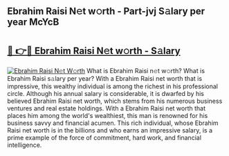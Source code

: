 ## Ebrahim Raisi N𝚎t w𝚘rth - Part-jvj S𝚊lary per year McYcB

# <h2><a href="http://gc4mpyg.nevu.top/?p=Ebrahim+Raisi">🔗 👉🔴 Ebrahim Raisi N𝚎t w𝚘rth - S𝚊lary</a></h2>

[![Ebrahim Raisi N𝚎t W𝚘rth](https://i.imgur.com/Oavwk0R.jpeg)](http://gc4mpyg.nevu.top/?p=Ebrahim+Raisi)
What is Ebrahim Raisi n𝚎t w𝚘rth? What is Ebrahim Raisi s𝚊lary per year?
With a Ebrahim Raisi net worth that is impressive, this wealthy individual is among the richest in his professional circle. Although his annual salary is considerable, it is dwarfed by his believed Ebrahim Raisi net worth, which stems from his numerous business ventures and real estate holdings. With a Ebrahim Raisi net worth that places him among the world's wealthiest, this man is renowned for his business savvy and financial acumen. This rich individual, whose Ebrahim Raisi net worth is in the billions and who earns an impressive salary, is a prime example of the force of commitment, hard work, and financial intelligence.
